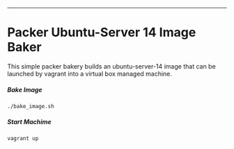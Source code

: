 ----------------------------------------------------------------------------------------------------
# Packer Ubuntu-Server 14 Image Baker

This simple packer bakery builds an ubuntu-server-14 image that can be launched by vagrant into a 
virtual box managed machine.

##### Bake Image

```
./bake_image.sh
```

##### Start Machime

```
vagrant up
```
